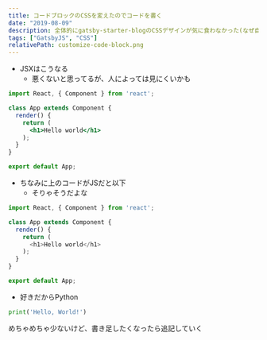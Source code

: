 ```yaml
---
title: コードブロックのCSSを変えたのでコードを書く
date: "2019-08-09"
description: 全体的にgatsby-starter-blogのCSSデザインが気に食わなかった(なぜ自分は最初にこれを選んだんだろうと思っている)のでワシャっとCSS周りをいじった。特にコードブロック。
tags: ["GatsbyJS", "CSS"]
relativePath: customize-code-block.png
---
```


- JSXはこうなる
  - 悪くないと思ってるが、人によっては見にくいかも

```jsx
import React, { Component } from 'react';

class App extends Component {
  render() {
    return (
      <h1>Hello world</h1>
    );
  }
}

export default App;
```

- ちなみに上のコードがJSだと以下
  - そりゃそうだよな

```js
import React, { Component } from 'react';

class App extends Component {
  render() {
    return (
      <h1>Hello world</h1>
    );
  }
}

export default App;
```

- 好きだからPython

```python
print('Hello, World!')
```

めちゃめちゃ少ないけど、書き足したくなったら追記していく
